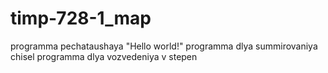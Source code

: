 # timp-728-1_map
programma pechataushaya "Hello world!"
programma dlya summirovaniya chisel
programma dlya vozvedeniya v stepen
